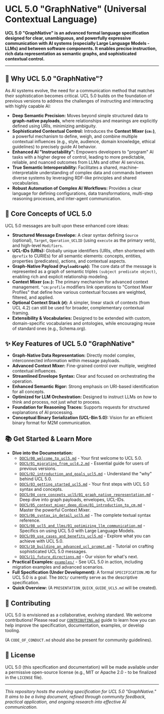 # UCL 5.0 "GraphNative" (Universal Contextual Language)

**UCL 5.0 "GraphNative" is an advanced formal language specification designed for clear, unambiguous, and powerfully expressive communication with AI systems (especially Large Language Models - LLMs) and between software components. It enables precise instruction, rich data representation as semantic graphs, and sophisticated contextual control.**

---

## 🌟 Why UCL 5.0 "GraphNative"?

As AI systems evolve, the need for a communication method that matches their sophistication becomes critical. UCL 5.0 builds on the foundation of previous versions to address the challenges of instructing and interacting with highly capable AI:

*   **Deep Semantic Precision:** Moves beyond simple structured data to **graph-native payloads**, where relationships and meanings are explicitly defined using URIs, minimizing ambiguity.
*   **Sophisticated Contextual Control:** Introduces the **Context Mixer (`cm:`)**, a powerful mechanism to define, weigh, and combine multiple contextual influences (e.g., style, audience, domain knowledge, ethical guidelines) to precisely guide AI behavior.
*   **Enhanced AI "Instructability":** Empowers developers to "program" AI tasks with a higher degree of control, leading to more predictable, reliable, and nuanced outcomes from LLMs and other AI services.
*   **True Semantic Interoperability:** Facilitates a shared, machine-interpretable understanding of complex data and commands between diverse systems by leveraging RDF-like principles and shared vocabularies.
*   **Robust Automation of Complex AI Workflows:** Provides a clear language for defining configurations, data transformations, multi-step reasoning processes, and inter-agent communication.

## 🚀 Core Concepts of UCL 5.0

UCL 5.0 messages are built upon these enhanced core ideas:

*   **Structured Message Envelope:** A clear syntax defining `Source` (optional), `Target`, `Operation_UCLID` (using `execute` as the primary verb), and high-level `Modifiers`.
*   **UCL-IDs (URIs):** Globally unique identifiers (URIs, often shortened with `@prefix` to CURIEs) for all semantic elements: concepts, entities, properties (predicates), actions, and contextual aspects.
*   **Graph-Native Payload (`PayloadGraph`):** The core data of the message is represented as a graph of semantic triples `(subject predicate object)`, enabling rich and explicit relationship modeling.
*   **Context Mixer (`cm:`):** The primary mechanism for advanced context management. `^cm:profile` modifiers link operations to "Context Mixer Profiles" that define how various contextual focuses are weighted, filtered, and applied.
*   **Optional Context Stack (`#`):** A simpler, linear stack of contexts (from UCL 4.2) can still be used for broader, complementary contextual framing.
*   **Extensibility & Vocabularies:** Designed to be extended with custom, domain-specific vocabularies and ontologies, while encouraging reuse of standard ones (e.g., Schema.org).

## ✨ Key Features of UCL 5.0 "GraphNative"

*   **Graph-Native Data Representation:** Directly model complex, interconnected information within message payloads.
*   **Advanced Context Mixer:** Fine-grained control over multiple, weighted contextual influences.
*   **Streamlined Envelope Syntax:** Clear and focused on orchestrating the operation.
*   **Enhanced Semantic Rigor:** Strong emphasis on URI-based identification for all concepts.
*   **Optimized for LLM Orchestration:** Designed to instruct LLMs on *how* to think and process, not just *what* to process.
*   **Foundation for Reasoning Traces:** Supports requests for structured explanations of AI processing.
*   **Conceptual Binary Serialization (UCL-Bin 5.0):** Vision for an efficient binary format for M2M communication.

## 📚 Get Started & Learn More

*   **Dive into the Documentation:**
    *   [`DOCS/00_welcome_to_ucl5.md`](DOCS/00_welcome_to_ucl5.md) - Your first welcome to UCL 5.0.
    *   [`DOCS/01_migrating_from_ucl4.2.md`](DOCS/01_migrating_from_ucl4.2.md) - Essential guide for users of previous versions.
    *   [`DOCS/02_introduction_and_goals_ucl5.md`](DOCS/02_introduction_and_goals_ucl5.md) - Understand the "why" behind UCL 5.0.
    *   [`DOCS/03_getting_started_ucl5.md`](DOCS/03_getting_started_ucl5.md) - Your first steps with UCL 5.0 syntax and concepts.
    *   [`DOCS/04_core_concepts_ucl5/01_graph_native_representation.md`](DOCS/04_core_concepts_ucl5/01_graph_native_representation.md) - Deep dive into graph payloads, envelopes, UCL-IDs.
    *   [`DOCS/05_context_mixer_deep_dive/01_introduction_to_cm.md`](DOCS/05_context_mixer_deep_dive/01_introduction_to_cm.md) - Master the powerful Context Mixer.
    *   [`DOCS/06_syntax_in_detail_ucl5.md`](DOCS/06_syntax_in_detail_ucl5.md) - The complete textual syntax reference.
    *   [`DOCS/08_ucl5_and_llms/01_optimizing_llm_communication.md`](DOCS/08_ucl5_and_llms/01_optimizing_llm_communication.md) - Specifics on using UCL 5.0 with Large Language Models.
    *   [`DOCS/09_use_cases_and_benefits_ucl5.md`](DOCS/09_use_cases_and_benefits_ucl5.md) - Explore what you can achieve with UCL 5.0.
    *   [`DOCS/10_building_an_advanced_ucl_prompt.md`](DOCS/10_building_an_advanced_ucl_prompt.md) - Tutorial on crafting sophisticated UCL 5.0 messages.
    *   [`DOCS/11_future_directions.md`](DOCS/11_future_directions.md) - Our vision for what's next.
*   **Practical Examples:** [`examples/`](examples/) - See UCL 5.0 in action, including migration examples and advanced scenarios.
*   **Full Specification (Under Development):** A formal `SPECIFICATION.MD` for UCL 5.0 is a goal. The `DOCS/` currently serve as the descriptive specification.
*   **Quick Overview:** (A `PRESENTATION_QUICK_GUIDE_UCL5.md` will be created).

## 🤝 Contributing

UCL 5.0 is envisioned as a collaborative, evolving standard. We welcome contributions! Please read our [`CONTRIBUTING.md`](CONTRIBUTING.md) guide to learn how you can help improve the specification, documentation, examples, or develop tooling.

(A `CODE_OF_CONDUCT.md` should also be present for community guidelines).

## 📝 License

UCL 5.0 (this specification and documentation) will be made available under a permissive open-source license (e.g., MIT or Apache 2.0 - to be finalized in the `LICENSE` file).

---

*This repository hosts the evolving specification for UCL 5.0 "GraphNative." It aims to be a living document, refined through community feedback, practical application, and ongoing research into effective AI communication.*